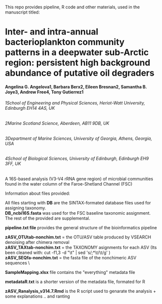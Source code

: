 This repo provides pipeline, R code and other materials, used in the manuscript titled:
# Inter- and intra-annual bacterioplankton community patterns in a deepwater sub-Arctic region: persistent high background abundance of putative oil degraders

#### Angelina G. Angelova1, Barbara Berx2, Eileen Bresnan2, Samantha B. Joye3, Andrew Free4, Tony Gutierrez1

###### 1School of Engineering and Physical Sciences, Heriot-Watt University, Edinburgh EH14 4AS, UK
###### 2Marine Scotland Science, Aberdeen, AB11 9DB, UK
###### 3Department of Marine Sciences, University of Georgia, Athens, Georgia, USA
###### 4School of Biological Sciences, University of Edinburgh, Edinburgh EH9 3FF, UK

A 16S-based analysis (V3-V4 rRNA gene region) of microbial communities found in the water column of the Faroe-Shetland Channel (FSC)



Information about files provided:

All files starting with **DB** are the SINTAX-formated database files used for assigning taxonomy. \
**DB_ncbi16S.fasta** was used for the FSC baseline taxonomic assignment. The rest of the provided are supplemental.

**pipeline.txt file** provides the general structure of the bioinformatics pipeline

**zASV_OTUtab-nonchim.txt** = the OTU/ASV table produced by VSEARCH denoising after chimera removal \
**zASV_TAXtab-nonchim.txt** = the TAXONOMY asignments for each ASV (Its been cleaned with: cut -f1,3 -d "\t" | sed 's/;*\t/\t/g' ) \
**zASV_SEQfa-nonchim.txt** = the fasta file of the nonchimeric ASV sequences \

**SampleMapping.xlsx** file contains the "everything" metadata file

**metadataR.txt** is a shorter version of the metadata file, formated for R

**zASV_Ranalysis_v314.7.Rmd** is the R script used to genarate the analysis + some explanations .. and ranting 
